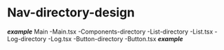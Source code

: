 # Nav-directory-design

***example***
Main
   -Main.tsx
   -Components-directory
      -List-directory
         -List.tsx
      -Log-directory
         -Log.tsx
   -Button-directory
      -Button.tsx
***example***